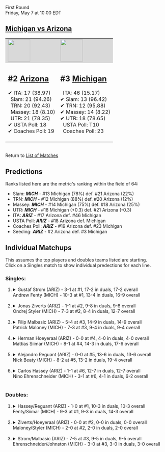 First Round  
Friday, May 7 at 10:00 EDT
## [Michigan vs Arizona](https://www.ncaa.com/game/5833388) 

<table>  
<tr style="background-color: #d9d9d9 !important"><td><a href="#"><img src="https://www.ncaa.com/sites/default/files/images/logos/schools/a/arizona.70.png" width="70" height="70" /></a></td><td><a href="#"><img src="https://www.ncaa.com/sites/default/files/images/logos/schools/m/michigan.70.png" width="70" height="70" /></a></td></tr>
<tr><td>  

<h2>#2 <a href="#">Arizona</a></h2>  
&#10004; ITA: 17 (38.97)<br>  
&nbsp; Slam: 21 (94.26)<br>  
&nbsp; TRN: 20 (92.43)<br>  
&nbsp; Massey: 18 (8.10)<br>  
&nbsp; UTR: 21 (78.35)<br>  
&#10004; USTA Poll: 18<br>  
&#10004; Coaches Poll: 19<br>  
<br>  

</td><td>  

<h2>#3 <a href="#">Michigan</a></h2>  
&nbsp; ITA: 46 (15.17)<br>  
&#10004; Slam: 13 (96.42)<br>  
&#10004; TRN: 12 (95.88)<br>  
&#10004; Massey: 14 (8.22)<br>  
&#10004; UTR: 18 (78.65)<br>  
&nbsp; USTA Poll: T10<br>  
&nbsp; Coaches Poll: 23<br>  
<br>  

</td></tr></table>  


<br>Return to [List of Matches](../index.md)  

## Predictions  

Ranks listed here are the metric's ranking within the field of 64:  
- Slam: ***MICH*** - #13 Michigan (78%) def. #21 Arizona (22%)  
- TRN: ***MICH*** - #12 Michigan (88%) def. #20 Arizona (12%)  
- Massey: ***MICH*** - #14 Michigan (75%) def. #18 Arizona (25%)  
- UTR: ***MICH*** - #18 Michigan (+0.3) def. #21 Arizona (-0.3)  
- ITA: ***ARIZ*** - #17 Arizona def. #46 Michigan  
- USTA Poll: ***ARIZ*** - #18 Arizona def. Michigan  
- Coaches Poll: ***ARIZ*** - #19 Arizona def. #23 Michigan  
- Seeding: ***ARIZ*** - #2 Arizona def. #3 Michigan  

## Individual Matchups  
This assumes the top players and doubles teams listed are starting.  
Click on a Singles match to show individual predections for each line.  
### Singles:  

<ol>
<li><details>
<summary markdown="span">Gustaf Strom (ARIZ) - 3-1 at #1, 17-2 in duals, 17-2 overall<br>Andrew Fenty (MICH) - 10-3 at #1, 13-4 in duals, 16-9 overall</summary>
<h4>Predictions</h4><ul>
<li>Slam: <b><i>MICH</i></b> - Fenty (56%) def. Strom (44%)</li>  
<li>TRN: <b><i>ARIZ</i></b> - Strom (87%) def. Fenty (13%)</li>  
<li>Massey: <b><i>ARIZ</i></b> - Strom (75%) def. Fenty (25%)</li>  
<li>UTR: <b><i>ARIZ</i></b> - Strom (69%) def. Fenty (31%)</li>  
<li>ITA: <b><i>ARIZ</i></b> - Strom (17.40) def. Fenty (1.71)</li>  
</ul></details>&nbsp;</li>
<li><details>
<summary markdown="span">Jonas Ziverts (ARIZ) - 1-1 at #2, 9-8 in duals, 9-8 overall<br>Ondrej Styler (MICH) - 7-3 at #2, 8-4 in duals, 12-7 overall</summary>
<h4>Predictions</h4><ul>
<li>Slam: <b><i>MICH</i></b> - Styler (54%) def. Ziverts (46%)</li>  
<li>TRN: <b><i>MICH</i></b> - Styler (55%) def. Ziverts (45%)</li>  
<li>Massey: <b><i>MICH</i></b> - Styler (75%) def. Ziverts (25%)</li>  
<li>UTR: <b><i>MICH</i></b> - Styler (76%) def. Ziverts (24%)</li>  
<li>ITA: <b><i>ARIZ</i></b> - Ziverts (7.58) def. Styler (2.60)</li>  
</ul></details>&nbsp;</li>
<li><details>
<summary markdown="span">Filip Malbasic (ARIZ) - 5-4 at #3, 14-9 in duals, 14-9 overall<br>Patrick Maloney (MICH) - 7-3 at #3, 9-4 in duals, 9-4 overall</summary>
<h4>Predictions</h4><ul>
<li>Slam: <b><i>ARIZ</i></b> - Malbasic (53%) def. Maloney (47%)</li>  
<li>TRN: <b><i>ARIZ</i></b> - Malbasic (64%) def. Maloney (36%)</li>  
<li>Massey: <b><i>ARIZ</i></b> - Malbasic (75%) def. Maloney (25%)</li>  
<li>UTR: <b><i>ARIZ</i></b> - Malbasic (53%) def. Maloney (47%)</li>  
<li>ITA: <b><i>ARIZ</i></b> - Malbasic (2.36) def. Maloney (2.15)</li>  
</ul></details>&nbsp;</li>
<li><details>
<summary markdown="span">Herman Hoeyeraal (ARIZ) - 0-0 at #4, 4-0 in duals, 4-0 overall<br>Mattias Siimar (MICH) - 8-1 at #4, 14-3 in duals, 17-6 overall</summary>
<h4>Predictions</h4><ul>
<li>Slam: <b><i>MICH</i></b> - Siimar (100%) def. Hoeyeraal (0%)</li>  
<li>TRN: <b><i>MICH</i></b> - Siimar (100%) def. Hoeyeraal (0%)</li>  
<li>Massey: <b><i>MICH</i></b> - Siimar (75%) def. Hoeyeraal (25%)</li>  
<li>UTR: <b><i>MICH</i></b> - Siimar (100%) def. Hoeyeraal (0%)</li>  
<li>ITA: <b><i>MICH</i></b> - Siimar (2.45) def. Hoeyeraal (2.40)</li>  
</ul></details>&nbsp;</li>
<li><details>
<summary markdown="span">Alejandro Reguant (ARIZ) - 0-0 at #5, 13-6 in duals, 13-6 overall<br>Nick Beaty (MICH) - 8-2 at #5, 13-2 in duals, 19-4 overall</summary>
<h4>Predictions</h4><ul>
<li>Slam: <b><i>ARIZ</i></b> - Reguant (55%) def. Beaty (45%)</li>  
<li>TRN: <b><i>MICH</i></b> - Beaty (66%) def. Reguant (34%)</li>  
<li>Massey: <b><i>MICH</i></b> - Beaty (75%) def. Reguant (25%)</li>  
<li>UTR: <b><i>ARIZ</i></b> - Reguant (70%) def. Beaty (30%)</li>  
<li>ITA: <b><i>ARIZ</i></b> - Reguant (2.55) def. Beaty (2.52)</li>  
</ul></details>&nbsp;</li>
<li><details>
<summary markdown="span">Carlos Hassey (ARIZ) - 1-1 at #6, 12-7 in duals, 12-7 overall<br>Nino Ehrenschneider (MICH) - 3-1 at #6, 4-1 in duals, 6-2 overall</summary>
<h4>Predictions</h4><ul>
<li>Slam: <b><i>MICH</i></b> - Ehrenschneider (51%) def. Hassey (49%)</li>  
<li>TRN: <b><i>MICH</i></b> - Ehrenschneider (66%) def. Hassey (34%)</li>  
<li>Massey: <b><i>MICH</i></b> - Ehrenschneider (75%) def. Hassey (25%)</li>  
<li>UTR: <b><i>MICH</i></b> - Ehrenschneider (57%) def. Hassey (43%)</li>  
<li>ITA: <b><i>MICH</i></b> - Ehrenschneider (2.63) def. Hassey (1.70)</li>  
</ul></details>&nbsp;</li>
</ol>

### Doubles:  

<ol>
<li><details>
<summary markdown="span">Hassey/Reguant (ARIZ) - 1-0 at #1, 10-3 in duals, 10-3 overall<br>Fenty/Siimar (MICH) - 9-3 at #1, 9-3 in duals, 14-3 overall</summary>
We don't have any metrics for doubles matches</details>&nbsp;</li>
<li><details>
<summary markdown="span">Ziverts/Hoeyeraal (ARIZ) - 0-0 at #2, 0-0 in duals, 0-0 overall<br>Maloney/Styler (MICH) - 2-0 at #2, 2-0 in duals, 2-0 overall</summary>
We don't have any metrics for doubles matches</details>&nbsp;</li>
<li><details>
<summary markdown="span">Strom/Malbasic (ARIZ) - 7-5 at #3, 9-5 in duals, 9-5 overall<br>Ehrenschneider/Johnston (MICH) - 3-0 at #3, 3-0 in duals, 3-0 overall</summary>
We don't have any metrics for doubles matches</details>&nbsp;</li>
</ol>